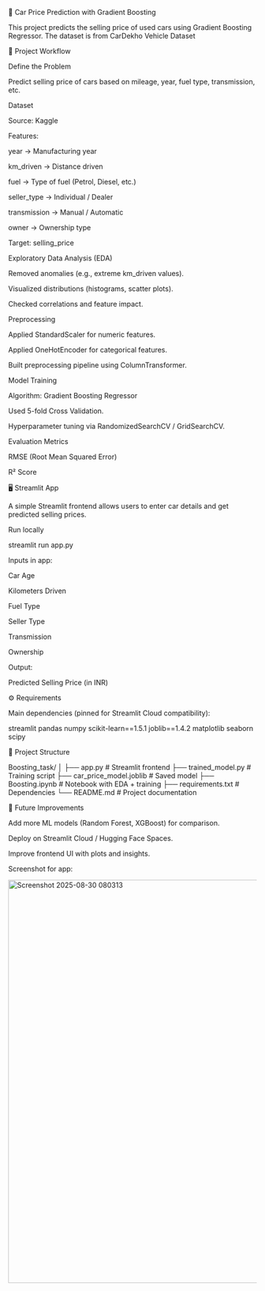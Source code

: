 🚗 Car Price Prediction with Gradient Boosting

This project predicts the selling price of used cars using Gradient Boosting Regressor.
The dataset is from CarDekho Vehicle Dataset




📌 Project Workflow

Define the Problem

Predict selling price of cars based on mileage, year, fuel type, transmission, etc.

Dataset

Source: Kaggle

Features:

year → Manufacturing year

km_driven → Distance driven

fuel → Type of fuel (Petrol, Diesel, etc.)

seller_type → Individual / Dealer

transmission → Manual / Automatic

owner → Ownership type

Target: selling_price

Exploratory Data Analysis (EDA)

Removed anomalies (e.g., extreme km_driven values).

Visualized distributions (histograms, scatter plots).

Checked correlations and feature impact.

Preprocessing

Applied StandardScaler for numeric features.

Applied OneHotEncoder for categorical features.

Built preprocessing pipeline using ColumnTransformer.

Model Training

Algorithm: Gradient Boosting Regressor

Used 5-fold Cross Validation.

Hyperparameter tuning via RandomizedSearchCV / GridSearchCV.

Evaluation Metrics

RMSE (Root Mean Squared Error)

R² Score



🖥️ Streamlit App

A simple Streamlit frontend allows users to enter car details and get predicted selling prices.

Run locally

streamlit run app.py


Inputs in app:

Car Age

Kilometers Driven

Fuel Type

Seller Type

Transmission

Ownership

Output:

Predicted Selling Price (in INR)



⚙️ Requirements

Main dependencies (pinned for Streamlit Cloud compatibility):

streamlit
pandas
numpy
scikit-learn==1.5.1
joblib==1.4.2
matplotlib
seaborn
scipy




📂 Project Structure

Boosting_task/
│
├── app.py                # Streamlit frontend
├── trained_model.py       # Training script
├── car_price_model.joblib # Saved model
├── Boosting.ipynb         # Notebook with EDA + training
├── requirements.txt       # Dependencies
└── README.md              # Project documentation



🚀 Future Improvements

Add more ML models (Random Forest, XGBoost) for comparison.

Deploy on Streamlit Cloud / Hugging Face Spaces.

Improve frontend UI with plots and insights. 



Screenshot for app:


<img width="909" height="818" alt="Screenshot 2025-08-30 080313" src="https://github.com/user-attachments/assets/20eb0648-e5b1-40a8-969c-7a14b4e29696" />
